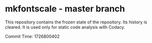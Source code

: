 # mkfontscale - master branch

This repository contains the frozen state of the repository.
Its history is cleared. It is used only for static code
analysis with Codacy.

Commit Time: 1726800402